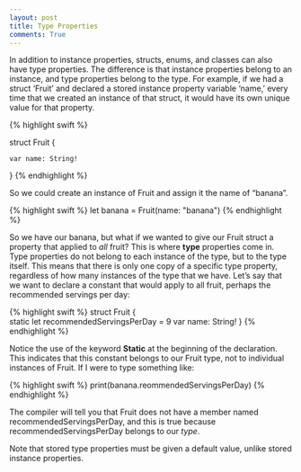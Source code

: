 ```yaml
---
layout: post
title: Type Properties
comments: True
---
```

In addition to instance properties, structs, enums, and classes can also have type properties. The difference is that instance properties belong to an instance, and type properties belong to the type. For example, if we had a struct ‘Fruit’ and declared a stored instance property variable ‘name,’ every time that we created an instance of that struct, it would have its own unique value for that property. 

{% highlight swift %}

struct Fruit {
    
    var name: String!
    
}
{% endhighlight %}

So we could create an instance of Fruit and assign it the name of “banana”. 

{% highlight swift %}
let banana = Fruit(name: "banana")
{% endhighlight %}

So we have our banana, but what if we wanted to give our Fruit struct a property that applied to _all_ fruit? This is where **type** properties come in. Type properties do not belong to each instance of the type, but to the type itself. This means that there is only one copy of a specific type property, regardless of how many instances of the type that we have. Let’s say that we want to declare a constant that would apply to all fruit, perhaps the recommended servings per day:

{% highlight swift %}
struct Fruit {    
    static let recommendedServingsPerDay = 9
    var name: String!
}
{% endhighlight %}

Notice the use of the keyword **Static** at the beginning of the declaration. This indicates that this constant belongs to our Fruit type, not to individual instances of Fruit. If I were to type something like: 

{% highlight swift %}
print(banana.reommendedServingsPerDay)
{% endhighlight %}

The compiler will tell you that Fruit does not have a member named recommendedServingsPerDay, and this is true because recommendedServingsPerDay belongs to our _type_. 

Note that stored type properties must be given a default value, unlike stored instance properties.
